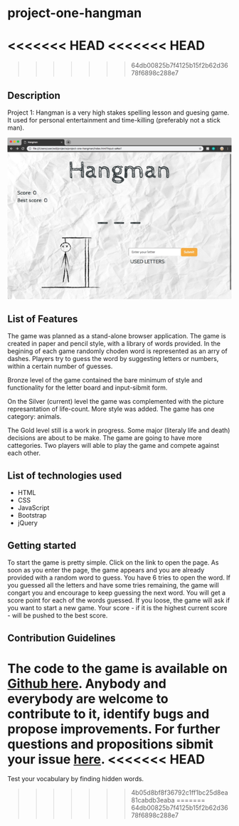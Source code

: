 # project-one-hangman

<<<<<<< HEAD
<<<<<<< HEAD
=======
>>>>>>> 64db00825b7f4125b15f2b62d3678f6898c288e7
## Description

Project 1: Hangman is a very high stakes spelling lesson and guesing game. It used for personal entertainment and time-killing (preferably not a stick man).


![alt text](https://github.com/Marichka94/project-one-hangman/blob/gh-pages/hangman-screenshot.jpeg?raw=true "Screenshot of the game")


## List of Features

The game was planned as a stand-alone browser application. The game is created in paper and pencil style, with a library of words provided. In the begining of each game randomly choden word is represented as an arry of dashes. Players try to guess the word by suggesting letters or numbers, within a certain number of guesses. 

Bronze level of the game contained the bare minimum of style and functionality for the letter board and input-sibmit form.

On the Silver (current) level the game was complemented with the picture represantation of life-count. More style was added. The game has one category: animals.

The Gold level still is a work in progress. Some major (literaly life and death) decisions are about to be make. The game are going to have more cattegories. Two players will able to play the game and compete against each other.


## List of technologies used

+ HTML
+ CSS
+ JavaScript
+ Bootstrap
+ jQuery


## Getting started

To start the game is pretty simple. Click on the link to open the page. As soon as you enter the page, the game appears and you are already provided with a random word to guess. You have 6 tries to open the word. If you guessed all the letters and have some tries remaining, the game will congart you and encourage to keep guessing the next word. You will get a score point for each of the words guessed. If you loose, the game will ask if you want to start a new game. Your score - if it is the highest current score - will be pushed to the best score.


## Contribution Guidelines

The code to the game is available on [Github here](https://github.com/Marichka94/project-one-hangman/tree/gh-pages). Anybody and everybody are welcome to contribute to it, identify bugs and propose improvements. For further questions and propositions sibmit your issue [here](https://github.com/Marichka94/project-one-hangman/issues).
<<<<<<< HEAD
=======
Test your vocabulary by finding hidden words.
>>>>>>> 4b05d8bf8f36792c1ff1bc25d8ea81cabdb3eaba
=======
>>>>>>> 64db00825b7f4125b15f2b62d3678f6898c288e7
